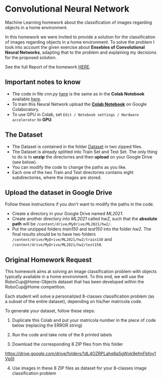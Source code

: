# Convolutional Neural Network
Machine Learning homework about the classification of images regarding objects in a home environment. 

In this homework we were invited to provide a solution for the classification of images regarding objects in a home environment. To solve the problem I took into account the given exercise about **Ensebles of Convolutional Neural Networks**, adapting that to the problem and explaining my decisions for the proposed solution.

See the full Report of the homework [HERE](https://github.com/PanK0/Convolutional-Neural-Network/blob/main/Report/report_hw2.pdf).

## Important notes to know
- The code in file *cnn.py* [here](https://github.com/PanK0/Convolutional-Neural-Network/tree/main/src) is the same as in the **Colab Notebook** available [here](https://github.com/PanK0/Convolutional-Neural-Network/tree/main/Colab%20Notebook).
- To train this Neural Network upload the [**Colab Notebook**](https://github.com/PanK0/Convolutional-Neural-Network/tree/main/Colab%20Notebook) on Google Colaboratory. 
- To use GPU in Colab, set `Edit / Notebook settings / Hardware accelerator` to **GPU**.

## The Dataset
- The Dataset is contained in the folder [Dataset](https://github.com/PanK0/Convolutional-Neural-Network/tree/main/Dataset) in two zipped files.
- The Dataset is already splitted into Train Set and Test Set. The only thing to do is to **unzip** the directories and then **upload** on your Google Drive (see below).
- You can modify the code to change the paths as you like.
- Each one of the two Train and Test directories contains eight subdirectories, where the images are stored.

## Upload the dataset in Google Drive
Follow these instructions if you don't want to modify the paths in the code.
- Create a directory in your Google Drive named *ML2021*.
- Create another directory into *ML2021* called *hw2*, such that the **absolute path** will be `/content/drive/MyDrive/ML2021/hw2/`.
- Put the unzipped folders *train150* and *test150* into the folder *hw2*. The final results should be to have two folders `/content/drive/MyDrive/ML2021/hw2/train150` and `/content/drive/MyDrive/ML2021/hw2/test150`.

## Original Homework Request
This homework aims at solving an image classification problem with objects typically available in a home environment. To this end, we will use the RoboCup@Home-Objects dataset that has been developed within the RoboCup@Home competition.

Each student will solve a personalized 8-classes classification problem (as a subset of the entire dataset), depending on his/her matricola code.

To generate your dataset, follow these steps:

1) Duplicate this Colab and put your matricola number in the piece of code below (replacing the ERROR string)

2) Run the code and take note of the 8 printed labels

3) Download the corresponding 8 ZIP files from this folder

https://drive.google.com/drive/folders/1dL4OZRPLahq6aSgWxk9efmFbfoy1Vp0I

4) Use images in these 8 ZIP files as dataset for your 8-classes image classification problem
